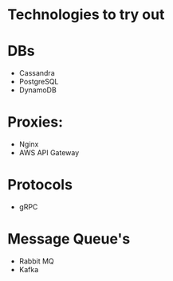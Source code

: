 # Technologies to try out

# DBs
- Cassandra
- PostgreSQL
- DynamoDB

# Proxies:
- Nginx
- AWS API Gateway

# Protocols
- gRPC

# Message Queue's
- Rabbit MQ
- Kafka